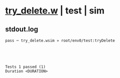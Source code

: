 # [try_delete.w](../../../../../../examples/tests/sdk_tests/bucket/try_delete.w) | test | sim

## stdout.log
```log
pass ─ try_delete.wsim » root/env0/test:tryDelete
 




Tests 1 passed (1) 
Duration <DURATION>

```

